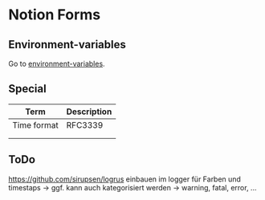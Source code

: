 # Notion Forms

## Environment-variables

Go to [environment-variables](/.env]).



## Special

| Term | Description  |
|--|---|
| Time format | RFC3339  |
|  |   |
|  |   |



## ToDo

https://github.com/sirupsen/logrus einbauen im logger für Farben und timestaps -> ggf. kann auch kategorisiert werden -> warning, fatal, error, ...